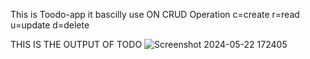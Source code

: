 This is Toodo-app it bascilly use ON CRUD Operation
c=create
r=read
u=update
d=delete

THIS IS THE OUTPUT OF TODO
![Screenshot 2024-05-22 172405](https://github.com/Nitishr5/Todo-app-React/assets/121827913/e3a26576-4713-4e73-988b-4219535c6362)
